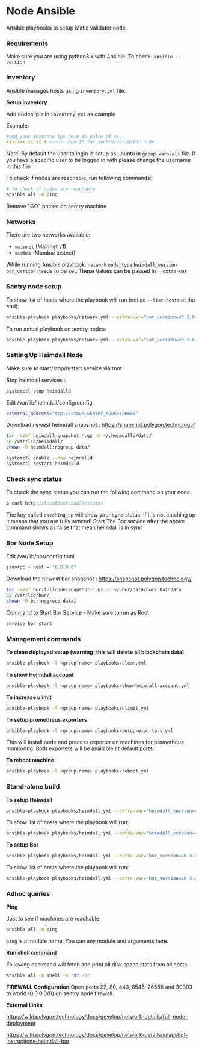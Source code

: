 # Node Ansible

Ansible playbooks to setup Matic validator node.

### Requirements

Make sure you are using python3.x with Ansible. To check: `ansible --version` 

### Inventory

Ansible manages hosts using `inventory.yml` file.

**Setup inventory**

Add nodes ip's in `inventory.yml` as example

Example:

```yml
#add your instance ips here in palce of xx..
xxx.xxx.xx.xx # <----- Add IP for sentry/validator node

```

Note: By default the user to login is setup as ubuntu in `group_vars/all` file. If you have a specific user to be logged in with please change the username in this file.

To check if nodes are reachable, run following commands:

```bash
# to check if nodes are reachable
ansible all -m ping
```

Remove "GO" packet on sentry machine 

### Networks

There are two networks available:

* `mainnet` (Mainnet v1)
* `mumbai` (Mumbai testnet)

While running Ansible playbook, `network` `node_type` `heimdall_version` `bor_version` needs to be set. These Values can be passed in `--extra-var`

### Sentry node setup

To show list of hosts where the playbook will run (notice `--list-hosts` at the end):

```bash
ansible-playbook playbooks/network.yml --extra-var="bor_version=v0.3.0 heimdall_version=v0.3.0 network=mainnet node_type=sentry" --list-hosts
```

To run actual playbook on sentry nodes:

```bash
ansible-playbook playbooks/network.yml --extra-var="bor_version=v0.3.0 heimdall_version=v0.3.0 network=mainnet node_type=sentry"
```

### Setting Up Heimdall Node
Make sure to start/stop/restart service via root

Stop heimdall services :
```bash
systemctl stop heimdalld
```
Edit /var/lib/heimdall/config/config
```bash
external_address="tcp://<YOUR_SENTRY_NODE>:26656"
```

Download newest heimdall snapshot :
https://snapshot.polygon.technology/

```bash
tar -xzvf heimdall-snapshot-*.gz -C ~/.heimdalld/data/
cd /var/lib/heimdall/
chown -R heimdall:nogroup data/

systemctl enable --now heimdalld
systemctl restart heimdalld
```
### Check sync status

To check the sync status you can run the follwing command on your node

```js
$ curl http://localhost:26657/status
```

The key called `catching_up` will show your sync status, if it's not catching up it means that you are fully synced!
Start The Bor service after the above command shows as false that mean heimdall is in sync

### Bor Node Setup

Edit /var/lib/bor/config.toml
```bash
jsonrpc > host = "0.0.0.0"
```

Download the newest bor snapshot :
https://snapshot.polygon.technology/
```bash
tar -xzvf bor-fullnode-snapshot-*.gz -C ~/.bor/data/bor/chaindata
cd /var/lib/bor/
chown -R bor:nogroup data/
```
Command to Start Bor Service - Make sure to run as Root
```bash
service bor start
```
### Management commands

**To clean deployed setup (warning: this will delete all blockchain data)**

```bash
ansible-playbook -l <group-name> playbooks/clean.yml
```

**To show Heimdall account**

```bash
ansible-playbook -l <group-name> playbooks/show-heimdall-account.yml
```

**To increase ulimit**

```bash
ansible-playbook -l <group-name> playbooks/ulimit.yml
```

**To setup prometheus exporters**

```bash
ansible-playbook -l <group-name> playbooks/setup-exporters.yml
```

This will install node and process exporter on machines for prometheus monitoring. Both exporters will be available at default ports.

**To reboot machine**

```bash
ansible-playbook -l <group-name> playbooks/reboot.yml
```

### Stand-alone build

**To setup Heimdall**

```bash
ansible-playbook playbooks/heimdall.yml --extra-var="heimdall_version=v0.3.0 network=mainnet node_type=sentry"
```

To show list of hosts where the playbook will run:

```bash
ansible-playbook playbooks/heimdall.yml --extra-var="heimdall_version=v0.3.0 network=mainnet node_type=sentry" --list-hosts
```

**To setup Bor**

```bash
ansible-playbook playbooks/heimdall.yml --extra-var="bor_version=v0.3.0 network=mainnet node_type=sentry"
```

To show list of hosts where the playbook will run:

```bash
ansible-playbook playbooks/heimdall.yml --extra-var="bor_version=v0.3.0 network=mainnet node_type=sentry" --list-hosts
```

### Adhoc queries

**Ping**

Just to see if machines are reachable:

```bash
ansible all -m ping
```

`ping` is a module name. You can any module and arguments here.

**Run shell command**

Following command will fetch and print all disk space stats from all hosts.


```bash
ansible all -m shell -a "df -h"
```

**FIREWALL Configuration**
Open ports 22, 80, 443, 8545, 26656 and 30303 to world (0.0.0.0/0) on sentry node firewall.

**External Links**

https://wiki.polygon.technology/docs/develop/network-details/full-node-deployment

https://wiki.polygon.technology/docs/develop/network-details/snapshot-instructions-heimdall-bor
